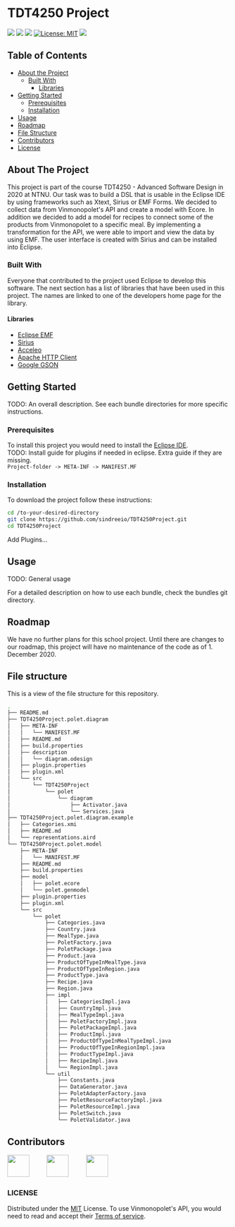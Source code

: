 # TDT4250 Project

[![](https://img.shields.io/badge/Editor-Eclipse-informational?style=flat&logo=eclipse-ide&logoColor=white&color=2bbc8a)](https://www.eclipse.org/)
[![](https://img.shields.io/badge/Code-Java-informational?style=flat&logo=java&logoColor=white&color=2bbc8a)](https://www.java.com/en/)
[![](https://img.shields.io/badge/Code-Json-informational?style=flat&logo=json&logoColor=white&color=2bbc8a)](https://www.json.org/json-en.html)
[![License: MIT](https://img.shields.io/badge/License-MIT-yellow.svg)](https://opensource.org/licenses/MIT)
![](https://img.shields.io/maintenance/no/2020)

## Table of Contents
* [About the Project](#about-the-project)
  * [Built With](#built-with)
    * [Libraries](#libraries)
* [Getting Started](#getting-started)
  * [Prerequisites](#prerequisites)
  * [Installation](#installation)
* [Usage](#usage)
* [Roadmap](#roadmap)
* [File Structure](#file-structure)
* [Contributors](#contributors)
* [License](#license)

## About The Project
This project is part of the course TDT4250 - Advanced Software Design in 2020 at NTNU.
Our task was to build a DSL that is usable in the Eclipse IDE by using frameworks such as Xtext, Sirius or EMF Forms.
We decided to collect data from Vinmonopolet's API and create a model with Ecore. In addition we decided to add a model for recipes to connect 
some of the products from Vinmonopolet to a specific meal. By implementing a transformation for the API, we were able to import and view the data by using EMF. The user interface is created with Sirius and can be installed into Eclipse.

### Built With
Everyone that contributed to the project used Eclipse to develop this software. The next section has a list of libraries that have been used in this project. The names are linked to one of the developers home page for the library.    

#### Libraries
* [Eclipse EMF](https://www.eclipse.org/modeling/emf/)  
* [Sirius](https://www.eclipse.org/sirius/)  
* [Acceleo](https://www.eclipse.org/acceleo/)  
* [Apache HTTP Client](http://hc.apache.org/httpcomponents-client-4.5.x/index.html)  
* [Google GSON](https://github.com/google/gson)   

## Getting Started
TODO: An overall description.
See each bundle directories for more specific instructions.

### Prerequisites
To install this project you would need to install the [Eclipse IDE](https://www.eclipse.org/).  
TODO: Install guide for plugins if needed in eclipse.
Extra guide if they are missing.  
```Project-folder -> META-INF -> MANIFEST.MF```

### Installation
To download the project follow these instructions:
```sh
cd /to-your-desired-directory
git clone https://github.com/sindreeio/TDT4250Project.git
cd TDT4250Project
```
Add Plugins...

## Usage
TODO: General usage

For a detailed description on how to use each bundle, check the bundles git directory.

## Roadmap
We have no further plans for this school project. Until there are changes to our roadmap, this project will have no maintenance of the code as of 1. December 2020.

## File structure
This is a view of the file structure for this repository.

```sh
.
├── README.md
├── TDT4250Project.polet.diagram
│   ├── META-INF
│   │   └── MANIFEST.MF
│   ├── README.md
│   ├── build.properties
│   ├── description
│   │   └── diagram.odesign
│   ├── plugin.properties
│   ├── plugin.xml
│   └── src
│       └── TDT4250Project
│           └── polet
│               └── diagram
│                   ├── Activator.java
│                   └── Services.java
├── TDT4250Project.polet.diagram.example
│   ├── Categories.xmi
│   ├── README.md
│   └── representations.aird
└── TDT4250Project.polet.model
    ├── META-INF
    │   └── MANIFEST.MF
    ├── README.md
    ├── build.properties
    ├── model
    │   ├── polet.ecore
    │   └── polet.genmodel
    ├── plugin.properties
    ├── plugin.xml
    └── src
        └── polet
            ├── Categories.java
            ├── Country.java
            ├── MealType.java
            ├── PoletFactory.java
            ├── PoletPackage.java
            ├── Product.java
            ├── ProductOfTypeInMealType.java
            ├── ProductOfTypeInRegion.java
            ├── ProductType.java
            ├── Recipe.java
            ├── Region.java
            ├── impl
            │   ├── CategoriesImpl.java
            │   ├── CountryImpl.java
            │   ├── MealTypeImpl.java
            │   ├── PoletFactoryImpl.java
            │   ├── PoletPackageImpl.java
            │   ├── ProductImpl.java
            │   ├── ProductOfTypeInMealTypeImpl.java
            │   ├── ProductOfTypeInRegionImpl.java
            │   ├── ProductTypeImpl.java
            │   ├── RecipeImpl.java
            │   └── RegionImpl.java
            └── util
                ├── Constants.java
                ├── DataGenerator.java
                ├── PoletAdapterFactory.java
                ├── PoletResourceFactoryImpl.java
                ├── PoletResourceImpl.java
                ├── PoletSwitch.java
                └── PoletValidator.java
```

## Contributors
[<img src="https://github.com/sindreeio.png?size=50" alt="" data-canonical-src="" width="50" height="50" />](https://github.com/sindreeio)
&nbsp;&nbsp;&nbsp;&nbsp;&nbsp;&nbsp;&nbsp;&nbsp;
[<img src="https://github.com/Magwest1.png?size=50" alt="" data-canonical-src="" width="50" height="50" />](https://github.com/Magwest1)
&nbsp;&nbsp;&nbsp;&nbsp;&nbsp;&nbsp;&nbsp;&nbsp;
[<img src="https://github.com/aspleym.png?size=50" alt="" data-canonical-src="" width="50" height="50" />](https://github.com/aspleym)

### LICENSE
Distributed under the [MIT](https://opensource.org/licenses/MIT) License.
To use Vinmonopolet's API, you would need to read and accept their [Terms of service](https://apimgmtstxpwulwcbypzj5uz.blob.core.windows.net/content/MediaLibrary/Terms/API%20Vinmonopolet%20-%20Terms%20of%20service.pdf).
